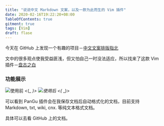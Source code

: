 ```yaml
---
title: "说说中文 Markdown 文案，以及一款为此而生的 Vim 插件"
date: 2020-02-16T19:22:20+08:00
TableOfContents: true
gitment: true
tags: [Vim]
draft: flase
---
```


  今天在 GitHub 上发现一个有趣的项目－[中文文案排版指北](https://github.com/sparanoid/chinese-copywriting-guidelines)

文中的很多观点使我受益匪浅，但又怕自己一时没法适应，所以找来了这款 Vim 插件－[盘古之白](https://github.com/hotoo/pangu.vim)

### 功能展示

![使用前](<(_ _)>) <(_ _)>
![使用后](<(_ _)>) <(_ _)>

可以看到 PanGu 插件会在我保存文档后自动格式化的文档，目前支持 Markdown, txt, wiki, cnx. 等纯文本格式文档。

具体可以去看 GitHub 上的文档。



